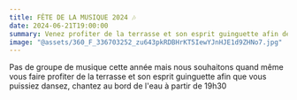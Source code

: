 ```yaml
---
title: FÊTE DE LA MUSIQUE 2024 🎶
date: 2024-06-21T19:00:00
summary: Venez profiter de la terrasse et son esprit guinguette afin de danser, chanter au bord de l'eau et de fêter ensemble la fête de la musique 2024.
image: "@assets/360_F_336703252_zu643pkRDBHrKT5IewYJnHJE1d9ZHNo7.jpg"
---
```


Pas de groupe de musique cette année mais nous souhaitons quand même vous faire profiter de la terrasse et son esprit guinguette afin que vous puissiez dansez, chantez au bord de l'eau à partir de 19h30
